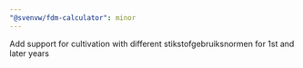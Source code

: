 ```yaml
---
"@svenvw/fdm-calculator": minor
---
```


Add support for cultivation with different stikstofgebruiksnormen for 1st and later years
